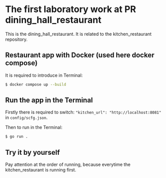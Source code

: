 # The first laboratory work at PR dining_hall_restaurant

This is the dining_hall_restaurant. It is related to the kitchen_restaurant repository.

## Restaurant app with Docker (used here docker compose)

It is required to introduce in Terminal:

```bash
$ docker compose up --build
```
## Run the app in the Terminal

Firstly there is required to switch: `"kitchen_url": "http://localhost:8081"` in `config/scfg.json`.

Then to run in the Terminal:

```bash
$ go run .
```
## Try it by yourself

Pay attention at the order of running, because everytime the kitchen_restaurant is running first.